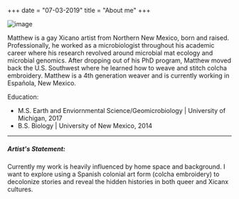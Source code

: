 +++
date = "07-03-2019"
title = "About me"
+++

![image][1]

Matthew is a gay Xicano artist from Northern New Mexico, born and raised. Professionally, he worked as a microbiologist throughout his academic career where his research revolved around microbial mat ecology and microbial genomics. After dropping out of his PhD program, Matthew moved back the U.S. Southwest where he learned how to weave and stitch colcha embroidery. Matthew is a 4th generation weaver and is currently working in Española, New Mexico. 

Education:

* M.S. Earth and Enviornmental Science/Geomicrobiology | University of Michigan, 2017
* B.S. Biology | University of New Mexico, 2014
________________

##### Artist's Statement:

Currently my work is heavily influenced by home space and background. I want to explore using a Spanish colonial art form (colcha embroidery) to decolonize stories and reveal the hidden histories in both queer and Xicanx cultures. 



[1]: /img/me.jpg
